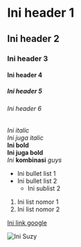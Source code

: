 # Ini header 1
## Ini header 2
### Ini header 3
#### Ini header 4
##### Ini header 5
###### Ini header 6

*Ini italic*  
_Ini juga italic_  
**Ini bold**  
__Ini juga bold__  
*Ini* **kombinasi** *guys*  

- Ini bullet list 1
- Ini bullet list 2
  - Ini sublist 2
  
1. Ini list nomor 1
2. Ini list nomor 2

[Ini link google](https://upload.wikimedia.org/wikipedia/commons/d/de/Suzy_Bae_at_fansigning_on_February_3%2C_2018_%285%29_%28cropped%29.jpg)

![Ini Suzy](https://upload.wikimedia.org/wikipedia/commons/d/de/Suzy_Bae_at_fansigning_on_February_3%2C_2018_%285%29_%28cropped%29.jpg)

